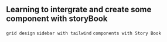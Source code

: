 Learning to intergrate and create some component with storyBook
---
```grid design```
```sidebar with tailwind```
```components with Story Book```
